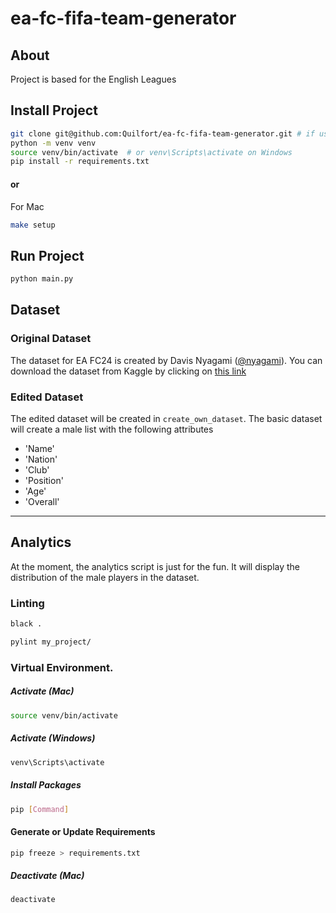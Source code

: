 # ea-fc-fifa-team-generator

## About

Project is based for the English Leagues

## Install Project

```sh
git clone git@github.com:Quilfort/ea-fc-fifa-team-generator.git # if using SSH
python -m venv venv
source venv/bin/activate  # or venv\Scripts\activate on Windows
pip install -r requirements.txt
```

#### or

For Mac

```sh
make setup
```

## Run Project

```sh
python main.py
```

## Dataset

### Original Dataset

The dataset for EA FC24 is created by Davis Nyagami ([@nyagami](https://www.kaggle.com/nyagami)).
You can download the dataset from Kaggle by clicking on [this link](https://www.kaggle.com/datasets/nyagami/fc-24-players-database-and-stats-from-easports)

### Edited Dataset

The edited dataset will be created in `create_own_dataset`. The basic dataset will create a male list with the following attributes

- 'Name'
- 'Nation'
- 'Club'
- 'Position'
- 'Age'
- 'Overall'

---

## Analytics

At the moment, the analytics script is just for the fun. It will display the distribution of the male players in the dataset.

### Linting

```sh
black .
```

```sh
pylint my_project/
```

### Virtual Environment.

##### Activate (Mac)

```sh
source venv/bin/activate
```

##### Activate (Windows)

```sh
venv\Scripts\activate
```

##### Install Packages

```sh
pip [Command]
```

#### Generate or Update Requirements

```sh
pip freeze > requirements.txt
```

##### Deactivate (Mac)

```sh
deactivate
```
